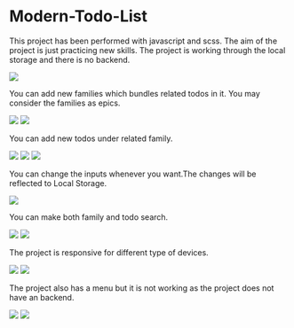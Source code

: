 # Modern-Todo-List

This project has been performed with javascript and scss. The aim of the project is just practicing new skills. The project is working through the local storage and there is no backend. 


<img src="images/first-page.png">

You can add new families which bundles related todos in it. You may consider the families as epics. 

<img src="images/add-family.png">

<img src="images/delete-family.png">

You can add new todos under related family.

<img src="images/add_todo.png">

<img src="images/warning.png">

<img src="images/todos-in-family.png">

You can change the inputs whenever you want.The changes will be reflected to Local Storage.

<img src="images/change-todo.png">

You can make both family and todo search.

<img src="images/search-todo.png">

<img src="images/family-search.png">

The project is responsive for different type of devices.

<img src="images/responsive1.png">

<img src="images/responsive2.png">

The project also has a menu but it is not working as the project does not have an backend.

<img src="images/menu1.png">

<img src="images/menu2.png">
